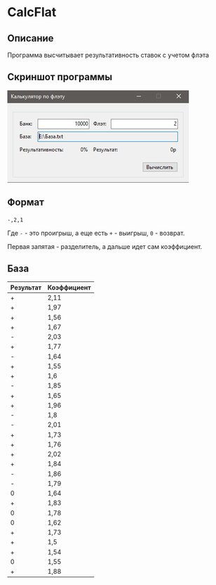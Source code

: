 # CalcFlat

## Описание

Программа высчитывает результативность ставок с учетом флэта

## Скриншот программы

![Результат](Скриншот.png)

## Формат

`-,2,1`

Где `-` - это проигрыш, а еще есть `+` - выигрыш, `0` - возврат.

Первая запятая - разделитель, а дальше идет сам коэффициент.



## База

Результат | Коэффициент
------- | --------
+|2,11
+|1,97
+|1,56
+|1,67
-|2,03
+|1,77
-|1,64
+|1,55
+|1,6
-|1,85
+|1,65
+|1,96
-|1,8
-|2,01
+|1,73
+|1,76
+|2,02
+|1,84
-|1,86
-|1,79
0|1,64
+|1,83
0|1,78
0|1,62
+|1,73
+|1,5
+|1,54
0|1,55
+|1,88


